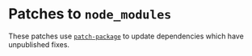 # Patches to `node_modules`

These patches use [`patch-package`](https://www.npmjs.com/package/patch-package)
to update dependencies which have unpublished fixes.
